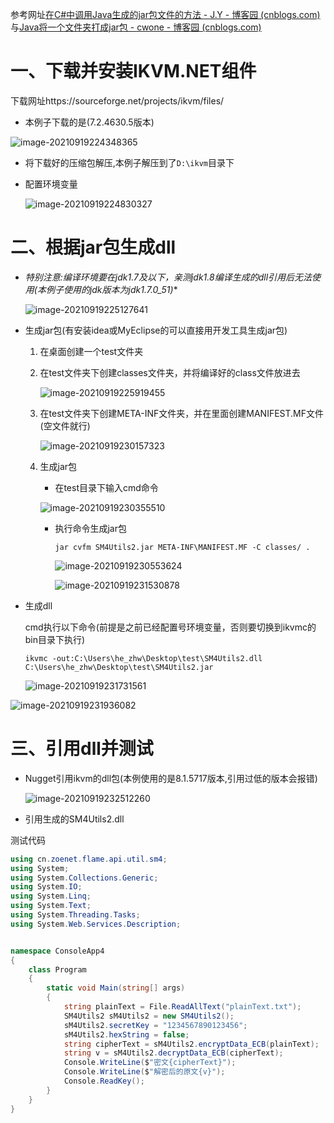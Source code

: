 参考网址[在C#中调用Java生成的jar包文件的方法 - J.Y - 博客园 (cnblogs.com)](https://www.cnblogs.com/yf2011/p/5787796.html)与[Java将一个文件夹打成jar包 - cwone - 博客园 (cnblogs.com)](https://www.cnblogs.com/cwone/p/14081410.html)



# 一、下载并安装IKVM.NET组件

下载网址https://sourceforge.net/projects/ikvm/files/

- 本例子下载的是(7.2.4630.5版本)

![image-20210919224348365](images\image-20210919224348365.png)

- 将下载好的压缩包解压,本例子解压到了`D:\ikvm`目录下

- 配置环境变量

  ![image-20210919224830327](images\image-20210919224830327.png)

  

  

  

  

# 二、根据jar包生成dll

- **特别注意:编译环境要在jdk1.7及以下，亲测jdk1.8编译生成的dll引用后无法使用*(本例子使用的jdk版本为jdk1.7.0_51)**

  ![image-20210919225127641](images\image-20210919225127641.png)

- 生成jar包(有安装idea或MyEclipse的可以直接用开发工具生成jar包)

  1. 在桌面创建一个test文件夹

  2. 在test文件夹下创建classes文件夹，并将编译好的class文件放进去

     ![image-20210919225919455](images\image-20210919225919455.png)

  3. 在test文件夹下创建META-INF文件夹，并在里面创建MANIFEST.MF文件(空文件就行)

     ![image-20210919230157323](images\image-20210919230157323.png)

  4. 生成jar包

     - 在test目录下输入cmd命令

     ![image-20210919230355510](images\image-20210919230355510.png)

     - 执行命令生成jar包

       ```shell
       jar cvfm SM4Utils2.jar META-INF\MANIFEST.MF -C classes/ .
       ```

       ![image-20210919230553624](images\image-20210919230553624.png)

       ![image-20210919231530878](images\image-20210919231530878.png)

     

- 生成dll

  cmd执行以下命令(前提是之前已经配置号环境变量，否则要切换到ikvmc的bin目录下执行)

  ```
  ikvmc -out:C:\Users\he_zhw\Desktop\test\SM4Utils2.dll C:\Users\he_zhw\Desktop\test\SM4Utils2.jar
  ```

  ![image-20210919231731561](images\image-20210919231731561.png)

![image-20210919231936082](images\image-20210919231936082.png)





# 三、引用dll并测试

- Nugget引用ikvm的dll包(本例使用的是8.1.5717版本,引用过低的版本会报错)

  ![image-20210919232512260](images\image-20210919232512260.png)

- 引用生成的SM4Utils2.dll

测试代码

```C#
using cn.zoenet.flame.api.util.sm4;
using System;
using System.Collections.Generic;
using System.IO;
using System.Linq;
using System.Text;
using System.Threading.Tasks;
using System.Web.Services.Description;


namespace ConsoleApp4
{
    class Program
    {
        static void Main(string[] args)
        {
            string plainText = File.ReadAllText("plainText.txt");
            SM4Utils2 sM4Utils2 = new SM4Utils2();
            sM4Utils2.secretKey = "1234567890123456";
            sM4Utils2.hexString = false;
            string cipherText = sM4Utils2.encryptData_ECB(plainText);
            string v = sM4Utils2.decryptData_ECB(cipherText);
            Console.WriteLine($"密文{cipherText}");
            Console.WriteLine($"解密后的原文{v}");
            Console.ReadKey();
        }
    }
}
```